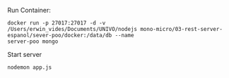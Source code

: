 Run Container:

```
docker run -p 27017:27017 -d -v /Users/erwin_vides/Documents/UNIVO/nodejs mono-micro/03-rest-server-espanol/sever-poo/docker:/data/db --name
server-poo mongo
```

Start server

```
nodemon app.js
```
